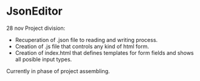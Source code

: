 # JsonEditor
28 nov
Project division:
- Recuperation of .json file to reading and writing process.
- Creation of .js file that controls any kind of html form.
- Creation of index.html that defines templates for form fields and shows all posible input types.

Currently in phase of project assembling.

